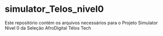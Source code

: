 # simulator_Telos_nivel0
Este repositório contém os arquivos necessários para o Projeto Simulator Nível 0 da Seleção AfroDigital Télos Tech
